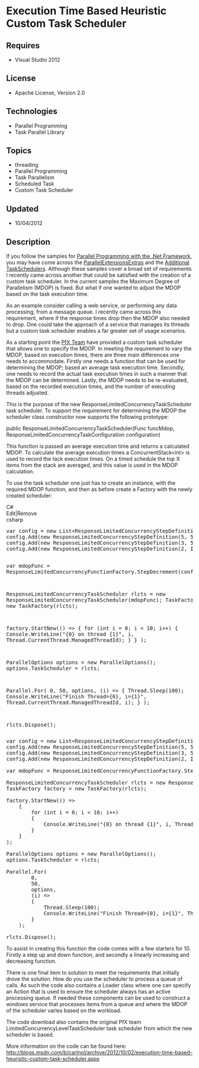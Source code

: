 # Execution Time Based Heuristic Custom Task Scheduler
## Requires
- Visual Studio 2012
## License
- Apache License, Version 2.0
## Technologies
- Parallel Programming
- Task Parallel Library
## Topics
- threading
- Parallel Programming
- Task Parallelism
- Scheduled Task
- Custom Task Scheduler
## Updated
- 10/04/2012
## Description

<p>If you follow the samples for <a href="http://code.msdn.microsoft.com/ParExtSamples" target="_blank">
Parallel Programming with the .Net Framework</a>, you may have come across the <a href="http://blogs.msdn.com/b/pfxteam/archive/2010/04/04/9990342.aspx" target="_blank">
ParallelExtensionsExtras</a> and the <a href="http://blogs.msdn.com/b/pfxteam/archive/2010/04/09/9990424.aspx" target="_blank">
Additional TaskSchedulers</a>. Although these samples cover a broad set of requirements I recently came across another that could be satisfied with the creation of a custom task scheduler. In the current samples the Maximum Degree of Parallelism (MDOP) is fixed.
 But what if one wanted to adjust the MDOP based on the task execution time.</p>
<p>As an example consider calling a web service, or performing any data processing, from a message queue. I recently came across this requirement, where if the response times drop then the MDOP also needed to drop. One could take the approach of a service that
 manages its threads but a custom task scheduler enables a far greater set of usage scenarios.</p>
<p>As a starting point the <a href="http://blogs.msdn.com/b/pfxteam/" target="_blank">
PfX Team</a> have provided a&nbsp;custom task scheduler that allows one to specify the MDOP. In meeting the requirement to vary the MDOP, based on execution times, there are three main differences one needs to accommodate. Firstly one needs a function that
 can be used for determining the MDOP; based an average task execution time. Secondly, one needs to record the actual task execution times in such a manner that the MDOP can be determined. Lastly, the MDOP needs to be re-evaluated, based on the recorded execution
 times, and the number of executing threads adjusted.</p>
<p>This is the purpose of the new ResponseLimitedConcurrencyTaskScheduler task scheduler. To support the requirement for determining the MDOP the scheduler class constructor now supports the following prototype:</p>
<p>public ResponseLimitedConcurrencyTaskScheduler(Func funcMdop, ResponseLimitedConcurrencyTaskConfiguration configuration)</p>
<p>This function is passed an average execution time and returns a calculated MDOP. To calculate the average execution times a ConcurrentStack&lt;int&gt; is used to record the tack execution times. On a timed schedule the top X items from the stack are averaged,
 and this value is used in the MDOP calculation.</p>
<p>To use the task scheduler one just has to create an instance, with the required MDOP function, and then as before create a Factory with the newly created scheduler:&nbsp;</p>
<div class="scriptcode">
<div class="pluginEditHolder" pluginCommand="mceScriptCode">
<div class="title"><span>C#</span></div>
<div class="pluginLinkHolder"><span class="pluginEditHolderLink">Edit</span>|<span class="pluginRemoveHolderLink">Remove</span></div>
<span class="hidden">csharp</span>
<pre class="hidden">var config = new List&lt;ResponseLimitedConcurrencyStepDefinition&gt;();
config.Add(new ResponseLimitedConcurrencyStepDefinition(5, 500));
config.Add(new ResponseLimitedConcurrencyStepDefinition(3, 5000));
config.Add(new ResponseLimitedConcurrencyStepDefinition(2, Int32.MaxValue));

var mdopFunc = ResponseLimitedConcurrencyFunctionFactory.StepDecrement(config);

ResponseLimitedConcurrencyTaskScheduler rlcts = new ResponseLimitedConcurrencyTaskScheduler(mdopFunc);
TaskFactory factory = new TaskFactory(rlcts);

factory.StartNew(() =&gt;
    {
        for (int i = 0; i &lt; 10; i&#43;&#43;)
        {
            Console.WriteLine(&quot;{0} on thread {1}&quot;, i, Thread.CurrentThread.ManagedThreadId);
        }
    }
);

ParallelOptions options = new ParallelOptions();
options.TaskScheduler = rlcts;

Parallel.For(
        0,
        50,
        options,
        (i) =&gt;
        {
            Thread.Sleep(100);
            Console.WriteLine(&quot;Finish Thread={0}, i={1}&quot;, Thread.CurrentThread.ManagedThreadId, i);
        }
    );

rlcts.Dispose();</pre>
<div class="preview">
<pre class="csharp">var&nbsp;config&nbsp;=&nbsp;<span class="cs__keyword">new</span>&nbsp;List&lt;ResponseLimitedConcurrencyStepDefinition&gt;();&nbsp;
config.Add(<span class="cs__keyword">new</span>&nbsp;ResponseLimitedConcurrencyStepDefinition(<span class="cs__number">5</span>,&nbsp;<span class="cs__number">500</span>));&nbsp;
config.Add(<span class="cs__keyword">new</span>&nbsp;ResponseLimitedConcurrencyStepDefinition(<span class="cs__number">3</span>,&nbsp;<span class="cs__number">5000</span>));&nbsp;
config.Add(<span class="cs__keyword">new</span>&nbsp;ResponseLimitedConcurrencyStepDefinition(<span class="cs__number">2</span>,&nbsp;Int32.MaxValue));&nbsp;
&nbsp;
var&nbsp;mdopFunc&nbsp;=&nbsp;ResponseLimitedConcurrencyFunctionFactory.StepDecrement(config);&nbsp;
&nbsp;
ResponseLimitedConcurrencyTaskScheduler&nbsp;rlcts&nbsp;=&nbsp;<span class="cs__keyword">new</span>&nbsp;ResponseLimitedConcurrencyTaskScheduler(mdopFunc);&nbsp;
TaskFactory&nbsp;factory&nbsp;=&nbsp;<span class="cs__keyword">new</span>&nbsp;TaskFactory(rlcts);&nbsp;
&nbsp;
factory.StartNew(()&nbsp;=&gt;&nbsp;
&nbsp;&nbsp;&nbsp;&nbsp;{&nbsp;
&nbsp;&nbsp;&nbsp;&nbsp;&nbsp;&nbsp;&nbsp;&nbsp;<span class="cs__keyword">for</span>&nbsp;(<span class="cs__keyword">int</span>&nbsp;i&nbsp;=&nbsp;<span class="cs__number">0</span>;&nbsp;i&nbsp;&lt;&nbsp;<span class="cs__number">10</span>;&nbsp;i&#43;&#43;)&nbsp;
&nbsp;&nbsp;&nbsp;&nbsp;&nbsp;&nbsp;&nbsp;&nbsp;{&nbsp;
&nbsp;&nbsp;&nbsp;&nbsp;&nbsp;&nbsp;&nbsp;&nbsp;&nbsp;&nbsp;&nbsp;&nbsp;Console.WriteLine(<span class="cs__string">&quot;{0}&nbsp;on&nbsp;thread&nbsp;{1}&quot;</span>,&nbsp;i,&nbsp;Thread.CurrentThread.ManagedThreadId);&nbsp;
&nbsp;&nbsp;&nbsp;&nbsp;&nbsp;&nbsp;&nbsp;&nbsp;}&nbsp;
&nbsp;&nbsp;&nbsp;&nbsp;}&nbsp;
);&nbsp;
&nbsp;
ParallelOptions&nbsp;options&nbsp;=&nbsp;<span class="cs__keyword">new</span>&nbsp;ParallelOptions();&nbsp;
options.TaskScheduler&nbsp;=&nbsp;rlcts;&nbsp;
&nbsp;
Parallel.For(&nbsp;
&nbsp;&nbsp;&nbsp;&nbsp;&nbsp;&nbsp;&nbsp;&nbsp;<span class="cs__number">0</span>,&nbsp;
&nbsp;&nbsp;&nbsp;&nbsp;&nbsp;&nbsp;&nbsp;&nbsp;<span class="cs__number">50</span>,&nbsp;
&nbsp;&nbsp;&nbsp;&nbsp;&nbsp;&nbsp;&nbsp;&nbsp;options,&nbsp;
&nbsp;&nbsp;&nbsp;&nbsp;&nbsp;&nbsp;&nbsp;&nbsp;(i)&nbsp;=&gt;&nbsp;
&nbsp;&nbsp;&nbsp;&nbsp;&nbsp;&nbsp;&nbsp;&nbsp;{&nbsp;
&nbsp;&nbsp;&nbsp;&nbsp;&nbsp;&nbsp;&nbsp;&nbsp;&nbsp;&nbsp;&nbsp;&nbsp;Thread.Sleep(<span class="cs__number">100</span>);&nbsp;
&nbsp;&nbsp;&nbsp;&nbsp;&nbsp;&nbsp;&nbsp;&nbsp;&nbsp;&nbsp;&nbsp;&nbsp;Console.WriteLine(<span class="cs__string">&quot;Finish&nbsp;Thread={0},&nbsp;i={1}&quot;</span>,&nbsp;Thread.CurrentThread.ManagedThreadId,&nbsp;i);&nbsp;
&nbsp;&nbsp;&nbsp;&nbsp;&nbsp;&nbsp;&nbsp;&nbsp;}&nbsp;
&nbsp;&nbsp;&nbsp;&nbsp;);&nbsp;
&nbsp;
rlcts.Dispose();</pre>
</div>
</div>
</div>
<p>To assist in creating this function the code comes with a few starters for 10. Firstly a step up and down function, and secondly a linearly increasing and decreasing function.</p>
<p>There is one final item to solution to meet the requirements that initially drove the solution. How do you use the scheduler to process a queue of calls. As such the code also contains a Loader class where one can specify an Action that is used to ensure
 the scheduler always has an active processing queue. If needed these components can be used to construct a windows service that processes items from a queue and where the MDOP of the scheduler varies based on the workload.</p>
<p>The code download also contains the original PfX team LimitedConcurrencyLevelTaskScheduler task scheduler from which the new scheduler is based.</p>
<p>More information on the code can be found here: <a href="http://blogs.msdn.com/b/carlnol/archive/2012/10/02/execution-time-based-heuristic-custom-task-scheduler.aspx">
http://blogs.msdn.com/b/carlnol/archive/2012/10/02/execution-time-based-heuristic-custom-task-scheduler.aspx</a></p>
